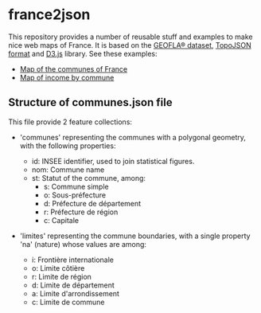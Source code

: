 # france2json

This repository provides a number of reusable stuff and examples to make nice web maps of France. It is based on the <a href="http://professionnels.ign.fr/geofla" target="_blank">GEOFLA® dataset</a>, <a href="https://github.com/mbostock/topojson/wiki" target="_blank">TopoJSON format</a> and <a href="https://d3js.org/" target="_blank">D3.js</a> library. See these examples:
- <a href="http://jgaffuri.github.io/france2json/overview.html">Map of the communes of France</a>
- <a href="http://jgaffuri.github.io/france2json/revenues_map.html">Map of income by commune</a>

## Structure of communes.json file

This file provide 2 feature collections:

- 'communes' representing the communes with a polygonal geometry, with the following properties:
  - id: INSEE identifier, used to join statistical figures.
  - nom: Commune name
  - st: Statut of the commune, among:
    - s: Commune simple
    - o: Sous-préfecture
    - d: Préfecture de département
    - r: Préfecture de région
    - c: Capitale

- 'limites' representing the commune boundaries, with a single property 'na' (nature) whose values are among:
  - i: Frontière internationale
  - o: Limite côtière
  - r: Limite de région
  - d: Limite de département
  - a: Limite d'arrondissement
  - c: Limite de commune
